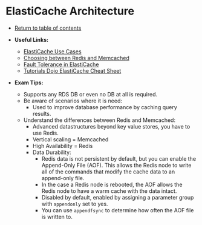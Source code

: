 # ElastiCache Architecture

* [Return to table of contents](../../../README.md)

* **Useful Links:**
  * [ElastiCache Use Cases](https://docs.aws.amazon.com/AmazonElastiCache/latest/mem-ug/elasticache-use-cases.html)
  * [Choosing between Redis and Memcached](https://aws.amazon.com/elasticache/redis-vs-memcached/)
  * [Fault Tolerance in ElastiCache](https://aws.amazon.com/premiumsupport/knowledge-center/fault-tolerance-elasticache/)
  * [Tutorials Dojo ElastiCache Cheat Sheet](https://tutorialsdojo.com/amazon-elasticache/)

* **Exam Tips:**
  * Supports any RDS DB or even no DB at all is required.
  * Be aware of scenarios where it is need:
    * Used to improve database performance by caching query results.
  * Understand the differences between Redis and Memcached:
    * Advanced datastructures beyond key value stores, you have to use Redis.
    * Vertical scaling = Memcached
    * High Availability = Redis
    * Data Durability:
      * Redis data is not persistent by default, but you can enable the Append-Only File (AOF). This allows the Redis node to write all of the commands that modify the cache data to an append-only file.
      * In the case a Redis node is rebooted, the AOF allows the Redis node to have a warm cache with the data intact.
      * Disabled by default, enabled by assigning a parameter group with ```appendonly``` set to yes.
      * You can use ```appendfsync``` to determine how often the AOF file is written to.
